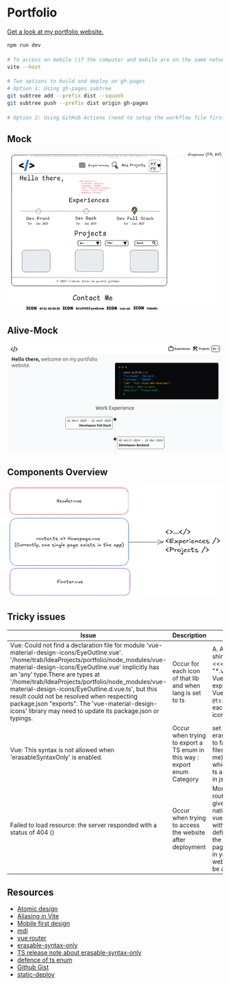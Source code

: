 # Portfolio

[Get a look at my portfolio website.](https://trab-ml.github.io/portfolio/)

```bash
npm run dev

# To access on mobile (if the computer and mobile are on the same network)
vite --host

# Two options to build and deploy on gh-pages
# Option 1: Using gh-pages subtree
git subtree add --prefix dist --squash
git subtree push --prefix dist origin gh-pages

# Option 2: Using GitHub Actions (need to setup the workflow file first)
```

## Mock
![Portfolio Screenshot](./src/assets/mock.png)

## Alive-Mock
![Portfolio Screenshot](./src/assets/alive-mock.png)

## Components Overview

![Components Overview](./src/assets/components-overview.png)

## Tricky issues

| Issue | Description                                                | Solution                                                                                                                                                                                                         |
|-------|------------------------------------------------------------|------------------------------------------------------------------------------------------------------------------------------------------------------------------------------------------------------------------|
| Vue: Could not find a declaration file for module 'vue-material-design-icons/EyeOutline.vue'. '/home/trab/IdeaProjects/portfolio/node_modules/vue-material-design-icons/EyeOutline.vue' implicitly has an 'any' type.There are types at '/home/trab/IdeaProjects/portfolio/node_modules/vue-material-design-icons/EyeOutline.d.vue.ts', but this result could not be resolved when respecting package.json &quot;exports&quot;. The 'vue-material-design-icons' library may need to update its package.json or typings. | Occur for each icon of that lib and when lang is set to ts | A. Add a vue-shims.d.ts file <<<declare module "*.vue" { import Vue from "vue"; export default Vue;}>>> B. Add `// @ts-ignore` before each import of an icon                                                     |
| Vue: This syntax is not allowed when 'erasableSyntaxOnly' is enabled. | Occur when trying to export a TS enum in this way : export enum Category | set erasableSyntaxOnly to false in tsconfig files (not work for me); not use enum which is proper to ts and doesn't exist in js                                                                                  |
| Failed to load resource: the server responded with a status of 404 () | Occur when trying to access the website after deployment | More precised routing is required given that git can't natively support vue-router, so without exactly define that path of the deployed github page is supported in your app, the website wouldn't be accessible |

## Resources
  - [Atomic design](https://bradfrost.com/blog/post/atomic-web-design/)
  - [Aliasing in Vite](https://www.google.com/search?q=aliasing+in+vite&sca_esv=544fa928dd795f48&sxsrf=AE3TifMVX_MydbO4M44Ec_2vteQpk3GKTA%3A1758302499553&ei=I5HNaKHGIaemkdUP1LHDiAw&ved=0ahUKEwjh45Kfq-WPAxUnU6QEHdTYEMEQ4dUDCBA&uact=5&oq=aliasing+in+vite&gs_lp=Egxnd3Mtd2l6LXNlcnAiEGFsaWFzaW5nIGluIHZpdGUyCBAhGKABGMMESLUlUPwHWNIZcAJ4AZABAJgBVKABnASqAQE4uAEDyAEA-AEBmAIKoALyBMICChAAGLADGNYEGEfCAgYQABgHGB7CAggQABgHGAgYHsICBhAAGAgYHsICBRAAGO8FwgIKEAAYBxgIGAoYHsICCBAAGAUYBxgewgIIEAAYCBgKGB7CAggQABiABBjLAcICBBAAGB7CAgkQABiABBgTGA3CAggQABgTGA0YHsICChAAGBMYBRgNGB6YAwCIBgGQBgiSBwIxMKAHjDayBwE4uAfWBMIHBzAuMS43LjLIB0c&sclient=gws-wiz-serp)
  - [Mobile first design](https://www.browserstack.com/guide/how-to-implement-mobile-first-design#:~:text=Mobile%2Dfirst%20design%20or%20Mobile,up%20to%20larger%20screen%20sizes.)
  - [mdi](https://pictogrammers.com/library/mdi/)
  - [vue router](https://router.vuejs.org/guide/)
  - [erasable-syntax-only](https://www.totaltypescript.com/erasable-syntax-only)
  - [TS release note about erasable-syntax-only](https://www.typescriptlang.org/docs/handbook/release-notes/typescript-5-8.html)
  - [defence of ts enum](https://www.reddit.com/r/typescript/comments/1jobls9/defence_of_typescript_enums/)
  - [Github Gist](https://gist.github.com/SKempin/b7857a6ff6bddb05717cc17a44091202)
  - [static-deploy](https://vite.dev/guide/static-deploy)
